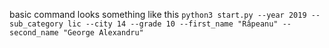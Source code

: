 basic command looks something like this
``python3 start.py --year 2019 --sub_category lic --city 14 --grade 10 --first_name "Râpeanu" --second_name "George Alexandru"``
